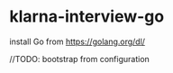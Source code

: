 # klarna-interview-go


install Go from https://golang.org/dl/



//TODO: 
bootstrap from configuration
